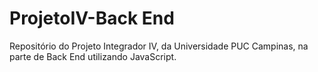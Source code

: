 # ProjetoIV-Back End
Repositório do Projeto Integrador IV, da Universidade PUC Campinas, na parte de Back End utilizando JavaScript.
